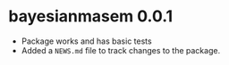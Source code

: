# bayesianmasem 0.0.1

* Package works and has basic tests
* Added a `NEWS.md` file to track changes to the package.
